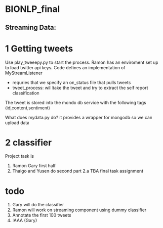 # BIONLP_final


## Streaming Data:

# 1 Getting tweets 

Use play_tweeepy.py to start the process. 
Ramon has an enviroment set up to load twitter api keys. 
Code defines an implementation of MyStreamListener 
  - requries that we specify an on_status file that pulls tweets 
  - tweet_process: wil ltake the tweet and try to extract the self report classification 

The tweet is stored into the mondo db service with the following tags (id,content,sentiment)

What does mydata.py do? 
  it provides a wrapper for mongodb so we can upload data 

# 2 classifier 

Project task is 
 1. Ramon Gary first half 
 2. Thaigo and Yusen  do second part
   2.a TBA  final task assignment 

# todo 
1.  Gary will do the classifier 
2.  Ramon will work on streaming component using dummy classifier 
3.  Annotate the first 100 tweets
4. IAAA (Gary)
